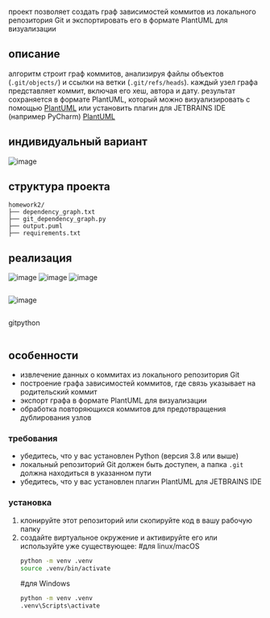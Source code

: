 проект позволяет создать граф зависимостей коммитов из локального репозитория Git и экспортировать его в формате PlantUML для визуализации

## описание
алгоритм строит граф коммитов, анализируя файлы объектов (`.git/objects/`) и ссылки на ветки (`.git/refs/heads`). каждый узел графа представляет коммит, включая его хеш, 
автора и дату. результат сохраняется в формате PlantUML, который можно визуализировать с помощью [PlantUML](https://plantuml.com) или установить плагин для JETBRAINS IDE
(например PyCharm)
[PlantUML](https://plugins.jetbrains.com/plugin/7017-plantuml-integration/versions/stable)

## индивидуальный вариант
![image](https://github.com/user-attachments/assets/4fce165a-aa8e-4c16-bb54-8ac84f989e76)

## структура проекта   
```text
homework2/
├── dependency_graph.txt   
├── git_dependency_graph.py  
├── output.puml            
├── requirements.txt     
```

## реализация
![image](https://github.com/user-attachments/assets/30090f47-83ec-4e59-89d3-7856e4c98381)
![image](https://github.com/user-attachments/assets/6fcff08b-4c27-4c24-8a4b-ee4e45da4919)
![image](https://github.com/user-attachments/assets/13674125-e8b9-465b-b0fa-a1326ee64e15)
```
```

![image](https://github.com/user-attachments/assets/1ec241dd-b539-430a-bfc3-1265965ba7ea)
```
```

gitpython
```
```

## особенности
- извлечение данных о коммитах из локального репозитория Git
- построение графа зависимостей коммитов, где связь указывает на родительский коммит
- экспорт графа в формате PlantUML для визуализации
- обработка повторяющихся коммитов для предотвращения дублирования узлов

### требования
- убедитесь, что у вас установлен Python (версия 3.8 или выше)
- локальный репозиторий Git должен быть доступен, а папка `.git` должна находиться в указанном пути
- убедитесь, что у вас установлен плагин PlantUML для JETBRAINS IDE

### установка
1. клонируйте этот репозиторий или скопируйте код в вашу рабочую папку
2. создайте виртуальное окружение и активируйте его или используйте уже существующее:
   #для linux/macOS
   ```bash
   python -m venv .venv
   source .venv/bin/activate
   ```
   #для Windows
   ```bash
   python -m venv .venv
   .venv\Scripts\activate
   ```
